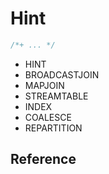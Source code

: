 # Hint

```sql
/*+ ... */
```

- HINT
- BROADCASTJOIN
- MAPJOIN
- STREAMTABLE
- INDEX
- COALESCE
- REPARTITION

## Reference